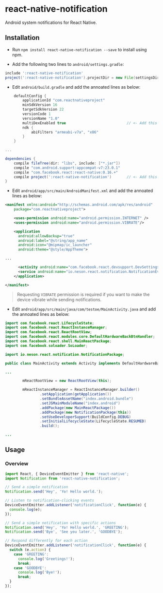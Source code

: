 # react-native-notification

Android system notifications for React Native.

## Installation

- Run `npm install react-native-notification --save` to install using npm.

- Add the following two lines to `android/settings.gradle`:

```gradle
include ':react-native-notification'
project(':react-native-notification').projectDir = new File(settingsDir, '../node_modules/react-native-notification/android')
```

- Edit `android/build.gradle` and add the annoated lines as below:

```gradle
    defaultConfig {
        applicationId "com.reactnativeproject"
        minSdkVersion 16
        targetSdkVersion 22
        versionCode 1
        versionName "1.0"
        multiDexEnabled true                            // <- Add this line
        ndk {
            abiFilters "armeabi-v7a", "x86"
        }
    }

...

dependencies {
    compile fileTree(dir: "libs", include: ["*.jar"])
    compile "com.android.support:appcompat-v7:23.0.1"
    compile "com.facebook.react:react-native:0.16.+"
    compile project(':react-native-notification')       // <- Add this line
}
```

- Edit `android/app/src/main/AndroidManifest.xml` and add the annoated lines as below:

```xml
<manifest xmlns:android="http://schemas.android.com/apk/res/android"
    package="com.reactnativeproject">

    <uses-permission android:name="android.permission.INTERNET" />
    <uses-permission android:name="android.permission.VIBRATE"/>                              // <- Add this line

    <application
      android:allowBackup="true"
      android:label="@string/app_name"
      android:icon="@mipmap/ic_launcher"
      android:theme="@style/AppTheme">

...

      <activity android:name="com.facebook.react.devsupport.DevSettingsActivity" />
      <service android:name="io.neson.react.notification.NotificationEventHandlerService" />  // <- Add this line
    </application>

</manifest>
```

> Requesting `VIBRATE` permission is required if you want to make the device vibrate while sending notifications.

- Edit `android/app/src/main/java/com/testoe/MainActivity.java` and add the annoated lines as below:

```java
import com.facebook.react.LifecycleState;
import com.facebook.react.ReactInstanceManager;
import com.facebook.react.ReactRootView;
import com.facebook.react.modules.core.DefaultHardwareBackBtnHandler;
import com.facebook.react.shell.MainReactPackage;
import com.facebook.soloader.SoLoader;

import io.neson.react.notification.NotificationPackage;                // <- Add this line

public class MainActivity extends Activity implements DefaultHardwareBackBtnHandler {

...

        mReactRootView = new ReactRootView(this);

        mReactInstanceManager = ReactInstanceManager.builder()
                .setApplication(getApplication())
                .setBundleAssetName("index.android.bundle")
                .setJSMainModuleName("index.android")
                .addPackage(new MainReactPackage())
                .addPackage(new NotificationPackage(this))             // <- Add this line
                .setUseDeveloperSupport(BuildConfig.DEBUG)
                .setInitialLifecycleState(LifecycleState.RESUMED)
                .build();

...
```

## Usage

### Overview

```js
import React, { DeviceEventEmitter } from 'react-native';
import Notification from 'react-native-notification';

// Send a simple notification
Notification.send('Hey', 'Yo! Hello world.');

// Listen to notification-clicking events
DeviceEventEmitter.addListener('notificationClick', function(e) {
  console.log(e);
});

// Send a simple notification with specific actions
Notification.send('Hey', 'Yo! Hello world.', 'GREETING');
Notification.send('Bye', 'See you later.', 'GOODBYE');

// Respond differently for each action
DeviceEventEmitter.addListener('notificationClick', function(e) {
  switch (e.action) {
    case 'GREETING':
      console.log('Greetings!');
      break;
    case 'GOODBYE':
      console.log('Bye!');
      break;
  }
});
```
